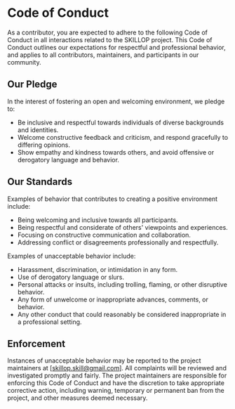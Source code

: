 # Code of Conduct

As a contributor, you are expected to adhere to the following Code of Conduct in all interactions related to the SKILLOP project. This Code of Conduct outlines our expectations for respectful and professional behavior, and applies to all contributors, maintainers, and participants in our community.

## Our Pledge

In the interest of fostering an open and welcoming environment, we pledge to:

- Be inclusive and respectful towards individuals of diverse backgrounds and identities.
- Welcome constructive feedback and criticism, and respond gracefully to differing opinions.
- Show empathy and kindness towards others, and avoid offensive or derogatory language and behavior.

## Our Standards

Examples of behavior that contributes to creating a positive environment include:

- Being welcoming and inclusive towards all participants.
- Being respectful and considerate of others' viewpoints and experiences.
- Focusing on constructive communication and collaboration.
- Addressing conflict or disagreements professionally and respectfully.

Examples of unacceptable behavior include:

- Harassment, discrimination, or intimidation in any form.
- Use of derogatory language or slurs.
- Personal attacks or insults, including trolling, flaming, or other disruptive behavior.
- Any form of unwelcome or inappropriate advances, comments, or behavior.
- Any other conduct that could reasonably be considered inappropriate in a professional setting.

## Enforcement

Instances of unacceptable behavior may be reported to the project maintainers at [skillop.skill@gmail.com]. All complaints will be reviewed and investigated promptly and fairly. The project maintainers are responsible for enforcing this Code of Conduct and have the discretion to take appropriate corrective action, including warning, temporary or permanent ban from the project, and other measures deemed necessary.


